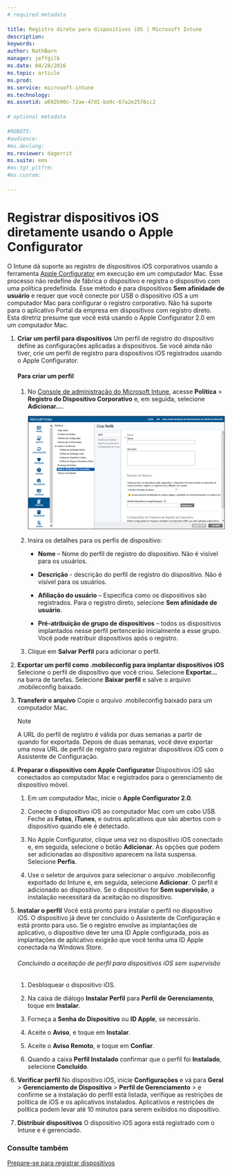 ```yaml
---
# required metadata

title: Registro direto para dispositivos iOS | Microsoft Intune
description:
keywords:
author: NathBarn
manager: jeffgilb
ms.date: 04/28/2016
ms.topic: article
ms.prod:
ms.service: microsoft-intune
ms.technology:
ms.assetid: a692b90c-72ae-47d1-ba9c-67a2e2576cc2

# optional metadata

#ROBOTS:
#audience:
#ms.devlang:
ms.reviewer: dagerrit
ms.suite: ems
#ms.tgt_pltfrm:
#ms.custom:

---
```


# Registrar dispositivos iOS diretamente usando o Apple Configurator
O Intune dá suporte ao registro de dispositivos iOS corporativos usando a ferramenta [Apple Configurator](http://go.microsoft.com/fwlink/?LinkId=518017) em execução em um computador Mac. Esse processo não redefine de fábrica o dispositivo e registra o dispositivo com uma política predefinida. Esse método é para dispositivos **Sem afinidade de usuário** e requer que você conecte por USB o dispositivo iOS a um computador Mac para configurar o registro corporativo. Não há suporte para o aplicativo Portal da empresa em dispositivos com registro direto. Esta diretriz presume que você está usando o Apple Configurator 2.0 em um computador Mac.

1.  **Criar um perfil para dispositivos** Um perfil de registro do dispositivo define as configurações aplicadas a dispositivos. Se você ainda não tiver, crie um perfil de registro para dispositivos iOS registrados usando o Apple Configurator.

    #### Para criar um perfil

    1.  No [Console de administração do Microsoft Intune](http://manage.microsoft.com), acesse **Política** &gt; **Registro do Dispositivo Corporativo** e, em seguida, selecione **Adicionar...**.

        ![Criar página de perfil de registro do dispositivo](../media/pol-sa-corp-enroll.png)

    2.  Insira os detalhes para os perfis de dispositivo:

        -   **Nome** – Nome do perfil de registro do dispositivo. Não é visível para os usuários.

        -   **Descrição** - descrição do perfil de registro do dispositivo. Não é visível para os usuários.

        -   **Afiliação do usuário** – Especifica como os dispositivos são registrados. Para o registro direto, selecione **Sem afinidade de usuário**.

        -   **Pré-atribuição de grupo de dispositivos** – todos os dispositivos implantados nesse perfil pertencerão inicialmente a esse grupo. Você pode reatribuir dispositivos após o registro.

    3.  Clique em **Salvar Perfil** para adicionar o perfil.

5.  **Exportar um perfil como .mobileconfig para implantar dispositivos iOS** Selecione o perfil de dispositivo que você criou. Selecione **Exportar...** na barra de tarefas. Selecione **Baixar perfil** e salve o arquivo .mobileconfig baixado.

6.  **Transferir o arquivo** Copie o arquivo .mobileconfig baixado para um computador Mac.
    > [!NOTE]
    > A URL do perfil de registro é válida por duas semanas a partir de quando for exportada. Depois de duas semanas, você deve exportar uma nova URL de perfil de registro para registrar dispositivos iOS com o Assistente de Configuração.
7.  **Preparar o dispositivo com Apple Configurator** Dispositivos iOS são conectados ao computador Mac e registrados para o gerenciamento de dispositivo móvel.

    1.  Em um computador Mac, inicie o **Apple Configurator 2.0**.

    2.  Conecte o dispositivo iOS ao computador Mac com um cabo USB. Feche as **Fotos**, **iTunes**, e outros aplicativos que são abertos com o dispositivo quando ele é detectado.

    3.  No Apple Configurator, clique uma vez no dispositivo iOS conectado e, em seguida, selecione o botão **Adicionar**. As opções que podem ser adicionadas ao dispositivo aparecem na lista suspensa. Selecione **Perfis**.

    4.  Use o seletor de arquivos para selecionar o arquivo .mobileconfig exportado do Intune e, em seguida, selecione **Adicionar**. O perfil é adicionado ao dispositivo.  Se o dispositivo for **Sem supervisão**, a instalação necessitará da aceitação no dispositivo.

8.  **Instalar o perfil** Você está pronto para instalar o perfil no dispositivo iOS. O dispositivo já deve ter concluído o Assistente de Configuração e está pronto para uso.  Se o registro envolve as implantações de aplicativo, o dispositivo deve ter uma ID Apple configurada, pois as implantações de aplicativo exigirão que você tenha uma ID Apple conectada na Windows Store.

    ###### Concluindo a aceitação de perfil para dispositivos iOS sem supervisão

    1.  Desbloquear o dispositivo iOS.

    2.  Na caixa de diálogo **Instalar Perfil** para **Perfil de Gerenciamento**, toque em **Instalar**.

    3.  Forneça a **Senha do Dispositivo** ou **ID Apple**, se necessário.

    4.  Aceite o **Aviso**, e toque em **Instalar**.

    5.  Aceite o **Aviso Remoto**, e toque em **Confiar**.

    6.  Quando a caixa **Perfil Instalado** confirmar que o perfil foi **Instalado**, selecione **Concluído**.

9. **Verificar perfil**
    No dispositivo iOS, inicie **Configurações** e vá para **Geral** &gt; **Gerenciamento de Dispositivo** &gt; **Perfil de Gerenciamento** &gt; e confirme se a instalação do perfil está listada, verifique as restrições de política de iOS e os aplicativos instalados. Aplicativos e restrições de política podem levar até 10 minutos para serem exibidos no dispositivo.

10. **Distribuir dispositivos** O dispositivo iOS agora está registrado com o Intune e é gerenciado.


### Consulte também
[Prepare-se para registrar dispositivos](get-ready-to-enroll-devices-in-microsoft-intune.md)


<!--HONumber=Jun16_HO3-->


